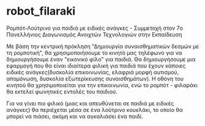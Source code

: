 # robot_filaraki
Ρομπότ-Λούτρινο για παιδιά με ειδικές ανάγκες - Συμμετοχή στον 7o Πανελλήνιος Διαγωνισμός Ανοιχτών Τεχνολογιών στην Εκπαίδευση

Με βάση την κεντρική πρόκληση "Δημιουργία συναισθηματικών δεσμών με τη ρομποτική", θα χρησιμοποιήσουμε το κινητό μας τηλέφωνο για να δημιουργήσουμε έναν "εικονικό φίλο" για παιδιά.
Θα δημιουργήσουμε μια εφαρμογή που θα είναι ιδιαίτερα φιλική για παιδιά που έχουν κάποιες ειδικές ανάγκες(δυσκολία επικοινωνίας, ελαφριά μορφή αυτισμού, απομόνωση, δυσκολία εξωτερίκευσης συναισθημάτων).
Η οθόνη του κινητού θα χρησιμοποιείται για την επικοινωνία, ενώ το ρομπότ - φιλαράκι θα εκτελεί φωνητικές εντολές του παιδιού.

Για να γίνει πιο φιλικό (μιας και απευθύνεται σε παιδιά με ειδικές ανάγκες) θα περιέχεται μέσα σε ένα λούτρινο κουκλάκι, το οποίο θα μπορεί να πιάσει, ακόμη και να αγκαλιάσει ένα παιδί. 
